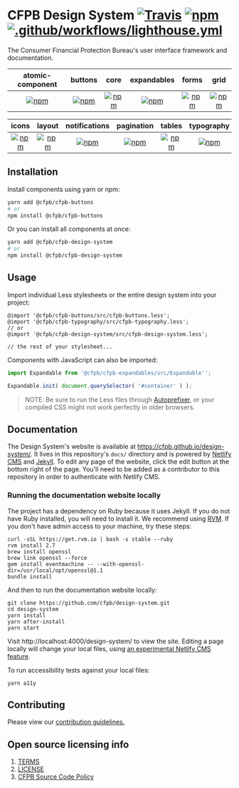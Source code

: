 # CFPB Design System [![Travis](https://img.shields.io/travis/cfpb/design-system.svg?style=flat-square)](https://travis-ci.org/cfpb/design-system) [![npm](https://img.shields.io/npm/v/@cfpb/cfpb-design-system.svg?style=flat-square)](https://www.npmjs.com/package/@cfpb/cfpb-design-system) [![.github/workflows/lighthouse.yml](https://github.com/cfpb/design-system/actions/workflows/lighthouse.yml/badge.svg)](https://github.com/cfpb/design-system/actions/workflows/lighthouse.yml)

The Consumer Financial Protection Bureau's user interface framework and documentation.

|                                                                  atomic-component                                                                   |                                                              buttons                                                              |                                                            core                                                             |                                                                expandables                                                                |                                                             forms                                                             |                                                            grid                                                             |
| :-------------------------------------------------------------------------------------------------------------------------------------------------: | :-------------------------------------------------------------------------------------------------------------------------------: | :-------------------------------------------------------------------------------------------------------------------------: | :---------------------------------------------------------------------------------------------------------------------------------------: | :---------------------------------------------------------------------------------------------------------------------------: | :-------------------------------------------------------------------------------------------------------------------------: |
| [![npm](https://img.shields.io/npm/v/@cfpb/cfpb-atomic-component.svg?style=flat-square)](https://www.npmjs.com/package/@cfpb/cfpb-atomic-component) | [![npm](https://img.shields.io/npm/v/@cfpb/cfpb-buttons.svg?style=flat-square)](https://www.npmjs.com/package/@cfpb/cfpb-buttons) | [![npm](https://img.shields.io/npm/v/@cfpb/cfpb-core.svg?style=flat-square)](https://www.npmjs.com/package/@cfpb/cfpb-core) | [![npm](https://img.shields.io/npm/v/@cfpb/cfpb-expandables.svg?style=flat-square)](https://www.npmjs.com/package/@cfpb/cfpb-expandables) | [![npm](https://img.shields.io/npm/v/@cfpb/cfpb-forms.svg?style=flat-square)](https://www.npmjs.com/package/@cfpb/cfpb-forms) | [![npm](https://img.shields.io/npm/v/@cfpb/cfpb-grid.svg?style=flat-square)](https://www.npmjs.com/package/@cfpb/cfpb-grid) |

|                                                             icons                                                             |                                                             layout                                                              |                                                                 notifications                                                                 |                                                               pagination                                                                |                                                             tables                                                              |                                                               typography                                                                |
| :---------------------------------------------------------------------------------------------------------------------------: | :-----------------------------------------------------------------------------------------------------------------------------: | :-------------------------------------------------------------------------------------------------------------------------------------------: | :-------------------------------------------------------------------------------------------------------------------------------------: | :-----------------------------------------------------------------------------------------------------------------------------: | :-------------------------------------------------------------------------------------------------------------------------------------: |
| [![npm](https://img.shields.io/npm/v/@cfpb/cfpb-icons.svg?style=flat-square)](https://www.npmjs.com/package/@cfpb/cfpb-icons) | [![npm](https://img.shields.io/npm/v/@cfpb/cfpb-layout.svg?style=flat-square)](https://www.npmjs.com/package/@cfpb/cfpb-layout) | [![npm](https://img.shields.io/npm/v/@cfpb/cfpb-notifications.svg?style=flat-square)](https://www.npmjs.com/package/@cfpb/cfpb-notifications) | [![npm](https://img.shields.io/npm/v/@cfpb/cfpb-pagination.svg?style=flat-square)](https://www.npmjs.com/package/@cfpb/cfpb-pagination) | [![npm](https://img.shields.io/npm/v/@cfpb/cfpb-tables.svg?style=flat-square)](https://www.npmjs.com/package/@cfpb/cfpb-tables) | [![npm](https://img.shields.io/npm/v/@cfpb/cfpb-typography.svg?style=flat-square)](https://www.npmjs.com/package/@cfpb/cfpb-typography) |

## Installation

Install components using yarn or npm:

```sh
yarn add @cfpb/cfpb-buttons
# or
npm install @cfpb/cfpb-buttons
```

Or you can install all components at once:

```sh
yarn add @cfpb/cfpb-design-system
# or
npm install @cfpb/cfpb-design-system
```

## Usage

Import individual Less stylesheets or the entire design system into your project:

```less
@import '@cfpb/cfpb-buttons/src/cfpb-buttons.less';
@import '@cfpb/cfpb-typography/src/cfpb-typography.less';
// or
@import '@cfpb/cfpb-design-system/src/cfpb-design-system.less';

// the rest of your stylesheet...
```

Components with JavaScript can also be imported:

```js
import Expandable from '@cfpb/cfpb-expandables/src/Expandable'';

Expandable.init( document.querySelector( '#container' ) );
```

> NOTE: Be sure to run the Less files through
> [Autoprefixer](https://github.com/postcss/autoprefixer),
> or your compiled CSS might not work perfectly in older browsers.

## Documentation

The Design System's website is available at https://cfpb.github.io/design-system/.
It lives in this repository's `docs/` directory
and is powered by [Netlify CMS](https://www.netlifycms.org/)
and [Jekyll](https://jekyllrb.com/).
To edit any page of the website,
click the edit button at the bottom right of the page.
You'll need to be added as a contributor to this repository in order to
authenticate with Netlify CMS.

### Running the documentation website locally

The project has a dependency on Ruby because it uses Jekyll. If you do not have Ruby installed, you will need to install it. We recommend using [RVM](https://rvm.io/rvm/install). If you don't have admin access to your machine, try these steps:

```shell
curl -sSL https://get.rvm.io | bash -s stable --ruby
rvm install 2.7
brew install openssl
brew link openssl --force
gem install eventmachine -- --with-openssl-dir=/usr/local/opt/openssl@1.1
bundle install
```

And then to run the documentation website locally:

```shell
git clone https://github.com/cfpb/design-system.git
cd design-system
yarn install
yarn after-install
yarn start
```

Visit http://localhost:4000/design-system/ to view the site.
Editing a page locally will change your local files, using
[an experimental Netlify CMS feature](https://www.netlifycms.org/docs/beta-features/#working-with-a-local-git-repository).

To run accessibility tests against your local files:

```shell
yarn a11y
```

## Contributing

Please view our [contribution guidelines.](CONTRIBUTING.md)

## Open source licensing info

1. [TERMS](TERMS.md)
2. [LICENSE](LICENSE)
3. [CFPB Source Code Policy](https://github.com/cfpb/source-code-policy/)
